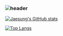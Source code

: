 ### ![header](https://capsule-render.vercel.app/api?type=waving&color=7F7FD5&text=%20Jaesung&nbsp;Park%20%20&height=200&fontSize=90&fontColor=ffffff)

[![Jaesung's GitHub stats](https://github-readme-stats.vercel.app/api?username=yoki06161&count_private=true&custom_title=Jaesung's&nbsp;github&nbsp;&bg_color=30,7F7FD5,86A8E7,91eae4&title_color=fff&text_color=fff)](https://github.com/anuraghazra/github-readme-stats)

[![Top Langs](https://github-readme-stats.vercel.app/api/top-langs/?username=yoki06161&layout=compact&custom_title=My&nbsp;Language&nbsp;&bg_color=30,91eae4,86A8E7&title_color=fff&text_color=fff)](https://github.com/anuraghazra/github-readme-stats)
